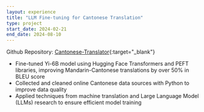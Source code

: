 ```yaml
---
layout: experience
title: "LLM Fine-tuning for Cantonese Translation"
type: project
start_date: 2024-02-21
end_date: 2024-08-10
---
```


Github Repository: [Cantonese-Translator](https://github.com/hksquinson/Cantonese-Translator){:target="_blank"}

- Fine-tuned Yi-6B model using Hugging Face Transformers and PEFT libraries, improving Mandarin-Cantonese translations by over 50% in BLEU score
- Collected and cleaned online Cantonese data sources with Python to improve data quality
- Applied techniques from machine translation and Large Language Model (LLMs) research to ensure efficient model training
